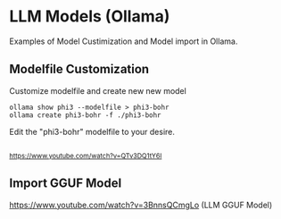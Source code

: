 # LLM Models (Ollama)
Examples of Model Custimization and Model import in Ollama.
## Modelfile Customization
Customize modelfile and create new new model
```
ollama show phi3 --modelfile > phi3-bohr
ollama create phi3-bohr -f ./phi3-bohr
```
Edit the "phi3-bohr" modelfile to your desire.
```
```
<sub>https://www.youtube.com/watch?v=QTv3DQ1tY6I</sub>  
## Import GGUF Model
https://www.youtube.com/watch?v=3BnnsQCmgLo (LLM GGUF Model)
